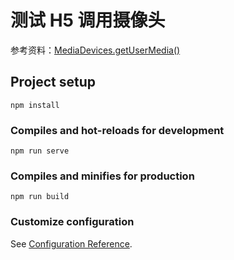 # 测试 H5 调用摄像头

参考资料：[MediaDevices.getUserMedia()](https://developer.mozilla.org/zh-CN/docs/Web/API/MediaDevices/getUserMedia)

## Project setup
```
npm install
```

### Compiles and hot-reloads for development
```
npm run serve
```

### Compiles and minifies for production
```
npm run build
```

### Customize configuration
See [Configuration Reference](https://cli.vuejs.org/config/).
